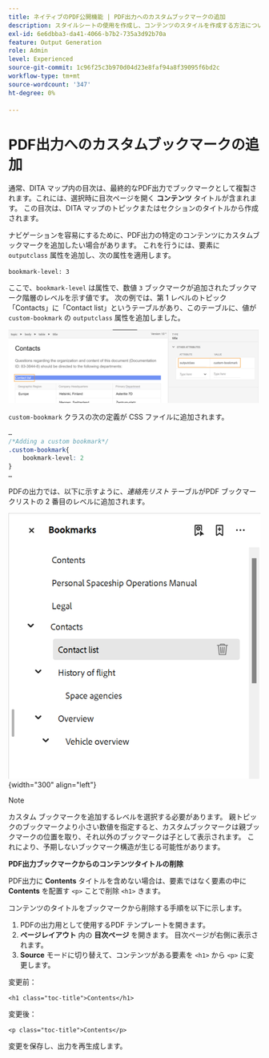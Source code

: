 ```yaml
---
title: ネイティブのPDF公開機能 | PDF出力へのカスタムブックマークの追加
description: スタイルシートの使用を作成し、コンテンツのスタイルを作成する方法について説明します。
exl-id: 6e6dbba3-da41-4066-b7b2-735a3d92b70a
feature: Output Generation
role: Admin
level: Experienced
source-git-commit: 1c96f25c3b970d04d23e8faf94a8f39095f6bd2c
workflow-type: tm+mt
source-wordcount: '347'
ht-degree: 0%

---
```


# PDF出力へのカスタムブックマークの追加

通常、DITA マップ内の目次は、最終的なPDF出力でブックマークとして複製されます。これには、選択時に目次ページを開く **コンテンツ** タイトルが含まれます。 この目次は、DITA マップのトピックまたはセクションのタイトルから作成されます。

ナビゲーションを容易にするために、PDF出力の特定のコンテンツにカスタムブックマークを追加したい場合があります。 これを行うには、要素に `outputclass` 属性を追加し、次の属性を適用します。

`bookmark-level: 3`

ここで、`bookmark-level` は属性で、数値 `3` ブックマークが追加されたブックマーク階層のレベルを示す値です。 次の例では、第 1 レベルのトピック「Contacts」に「Contact list」というテーブルがあり、このテーブルに、値が `custom-bookmark` の `outputclass` 属性を追加しました。


<img src="./assets/custom-bookmark-attribute.png" width="500">

`custom-bookmark` クラスの次の定義が CSS ファイルに追加されます。

```css
…
/*Adding a custom bookmark*/
.custom-bookmark{
    bookmark-level: 2
}
…
```

PDFの出力では、以下に示すように、*連絡先リスト* テーブルがPDF ブックマークリストの 2 番目のレベルに追加されます。

![](assets/custom-bookmark-in-pdf-output.png) {width="300" align="left"}

>[!NOTE]
>
>カスタム ブックマークを追加するレベルを選択する必要があります。 親トピックのブックマークより小さい数値を指定すると、カスタムブックマークは親ブックマークの位置を取り、それ以外のブックマークは子として表示されます。 これにより、予期しないブックマーク構造が生じる可能性があります。

**PDF出力ブックマークからのコンテンツタイトルの削除**

PDF出力に **Contents** タイトルを含めない場合は、要素ではなく要素の中に **Contents** を配置す `<p>` ことで削除 `<h1>` きます。

コンテンツのタイトルをブックマークから削除する手順を以下に示します。

1. PDFの出力用として使用するPDF テンプレートを開きます。
2. **ページレイアウト** 内の **目次ページ** を開きます。
目次ページが右側に表示されます。
3. **Source** モードに切り替えて、コンテンツがある要素を `<h1>` から `<p>` に変更します。

変更前：

```
<h1 class="toc-title">Contents</h1>
```

変更後：

```
<p class="toc-title">Contents</p>
```

変更を保存し、出力を再生成します。





